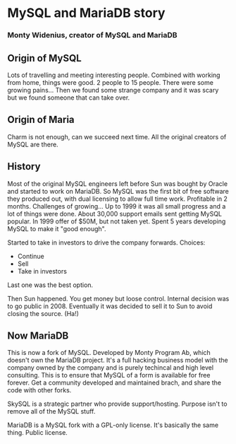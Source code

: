 # MySQL and MariaDB story

### Monty Widenius, creator of MySQL and MariaDB

## Origin of MySQL

Lots of travelling and meeting interesting people. Combined with working from home, things were good. 2 people to 15 people. There were some growing pains... Then we found some strange company and it was scary but we found someone that can take over.

## Origin of Maria

Charm is not enough, can we succeed next time. All the original creators of MySQL are there.

## History

Most of the original MySQL engineers left before Sun was bought by Oracle and started to work on MariaDB. So MySQL was the first bit of free software they produced out, with dual licensing to allow full time work. Profitable in 2 months. Challenges of growing... Up to 1999 it was all small progress and a lot of things were done. About 30,000 support emails sent getting MySQL popular. In 1999 offer of $50M, but not taken yet. Spent 5 years developing MySQL to make it "good enough".

Started to take in investors to drive the company forwards. Choices:

- Continue
- Sell
- Take in investors

Last one was the best option.

Then Sun happened. You get money but loose control. Internal decision was to go public in 2008. Eventually it was decided to sell it to Sun to avoid closing the source. (Ha!)

## Now MariaDB

This is now a fork of MySQL. Developed by Monty Program Ab, which doesn't own the MariaDB project. It's a full hacking business model with the company owned by the company and is purely techincal and high level consulting. This is to ensure that MySQL of a form is available for free forever. Get a community developed and maintained brach, and share the code with other forks.

SkySQL is a strategic partner who provide support/hosting. Purpose isn't to remove all of the MySQL stuff.

MariaDB is a MySQL fork with a GPL-only license. It's basically the same thing. Public license.
